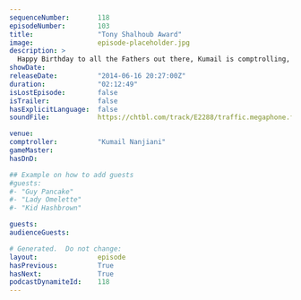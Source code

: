 ```yaml
---
sequenceNumber:       118
episodeNumber:        103
title:                "Tony Shalhoub Award"
image:                episode-placeholder.jpg
description: >
  Happy Birthday to all the Fathers out there, Kumail is comptrolling, Erin runs her best game yet and D&D is sizzling. Come get your Harmontown!
showDate:             
releaseDate:          "2014-06-16 20:27:00Z"
duration:             "02:12:49"
isLostEpisode:        false
isTrailer:            false
hasExplicitLanguage:  false
soundFile:            https://chtbl.com/track/E2288/traffic.megaphone.fm/STA8868103730.mp3?updated=1556231623

venue:                
comptroller:          "Kumail Nanjiani"
gameMaster:           
hasDnD:               

## Example on how to add guests
#guests:
#- "Guy Pancake"
#- "Lady Omelette"
#- "Kid Hashbrown"

guests:
audienceGuests:

# Generated.  Do not change:
layout:               episode
hasPrevious:          True
hasNext:              True
podcastDynamiteId:    118
---
```

